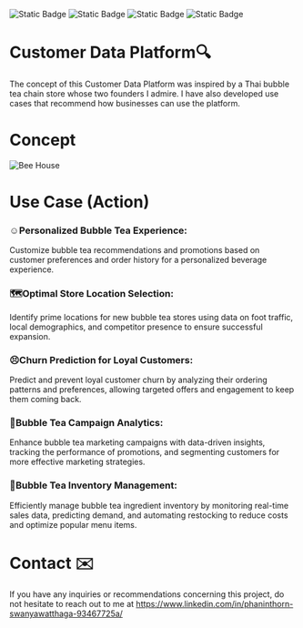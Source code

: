 ![Static Badge](https://img.shields.io/badge/Concept-33D4FF) ![Static Badge](https://img.shields.io/badge/Canva-33D4FF) ![Static Badge](https://img.shields.io/badge/Presentation-F28800) ![Static Badge](https://img.shields.io/badge/Novice-B60BB8)
# Customer Data Platform🔍
The concept of this Customer Data Platform was inspired by a Thai bubble tea chain store whose two founders I admire. I have also developed use cases that recommend how businesses can use the platform.
# Concept
![Bee House](https://github.com/ginga924/MADT8101_Customer-Analytics999/assets/136943349/35ef203a-6ebd-41d2-8db0-827709db3a7e)
# Use Case (Action)
### ☺️Personalized Bubble Tea Experience:
Customize bubble tea recommendations and promotions based on customer preferences and order history for a personalized beverage experience.

### 🗺️Optimal Store Location Selection:
Identify prime locations for new bubble tea stores using data on foot traffic, local demographics, and competitor presence to ensure successful expansion.

### 😣Churn Prediction for Loyal Customers:
Predict and prevent loyal customer churn by analyzing their ordering patterns and preferences, allowing targeted offers and engagement to keep them coming back.

### 🌱Bubble Tea Campaign Analytics:
Enhance bubble tea marketing campaigns with data-driven insights, tracking the performance of promotions, and segmenting customers for more effective marketing strategies.

### 🧋Bubble Tea Inventory Management:
Efficiently manage bubble tea ingredient inventory by monitoring real-time sales data, predicting demand, and automating restocking to reduce costs and optimize popular menu items.
# Contact ✉️
If you have any inquiries or recommendations concerning this project, do not hesitate to reach out to me at https://www.linkedin.com/in/phaninthorn-swanyawatthaga-93467725a/




